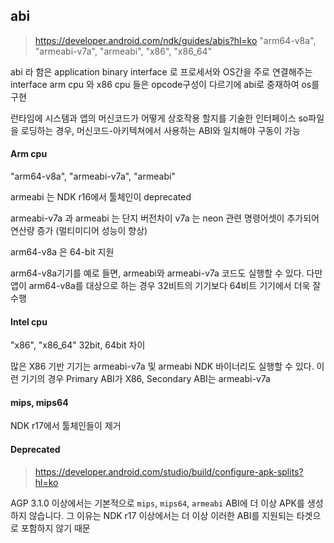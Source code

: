 


## abi

> https://developer.android.com/ndk/guides/abis?hl=ko
"arm64-v8a", "armeabi-v7a", "armeabi", "x86", "x86_64"

abi 라 함은 application binary interface 로 프로세서와 OS간을 주로 연결해주는 interface
arm cpu 와 x86 cpu 들은 opcode구성이 다르기에 abi로 중재하여 os를 구현

런타임에 시스템과 앱의 머신코드가 어떻게 상호작용 할지를 기술한 인터페이스 
so파일을 로딩하는 경우, 머신코드-아키텍쳐에서 사용하는 ABI와 일치해야 구동이 가능

#### Arm cpu

"arm64-v8a", "armeabi-v7a", "armeabi"

armeabi 는 NDK r16에서 툴체인이 deprecated 

armeabi-v7a 과 armeabi 는 단지 버전차이
v7a 는 neon 관련 명령어셋이 추가되어 연산량 증가 (멀티미디어 성능이 향상)

arm64-v8a 은 64-bit 지원

arm64-v8a기기를 예로 들면,  armeabi와 armeabi-v7a 코드도 실행할 수 있다. 다만 앱이 arm64-v8a를 대상으로 하는 경우 32비트의 기기보다 64비트 기기에서 더욱 잘 수행

#### Intel cpu

"x86", "x86_64"
32bit, 64bit 차이

많은 X86 기반 기기는 armeabi-v7a 및 armeabi NDK 바이너리도 실행할 수 있다. 이런 기기의 경우 Primary ABI가 X86, Secondary ABI는 armeabi-v7a

#### mips, mips64

NDK r17에서 툴체인들이 제거



#### Deprecated

> https://developer.android.com/studio/build/configure-apk-splits?hl=ko

AGP 3.1.0 이상에서는 기본적으로 `mips`, `mips64`, `armeabi` ABI에 더 이상 APK를 생성하지 않습니다. 그 이유는 NDK r17 이상에서는 더 이상 이러한 ABI를 지원되는 타겟으로 포함하지 않기 때문

<!--stackedit_data:
eyJoaXN0b3J5IjpbMTc5ODA1NzczMSwtNjMyNjM2NzM1XX0=
-->